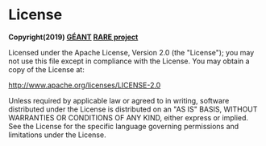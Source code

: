# **License**

**Copyright(2019) [GÉANT](https://www.geant.org/) [RARE project](https://wiki.geant.org/display/RARE)**

Licensed under the Apache License, Version 2.0 (the "License");
you may not use this file except in compliance with the License.
You may obtain a copy of the License at:  

http://www.apache.org/licenses/LICENSE-2.0 

Unless required by applicable law or agreed to in writing, software
distributed under the License is distributed on an "AS IS" BASIS,
WITHOUT WARRANTIES OR CONDITIONS OF ANY KIND, either express or implied.
See the License for the specific language governing permissions and
limitations under the License.
